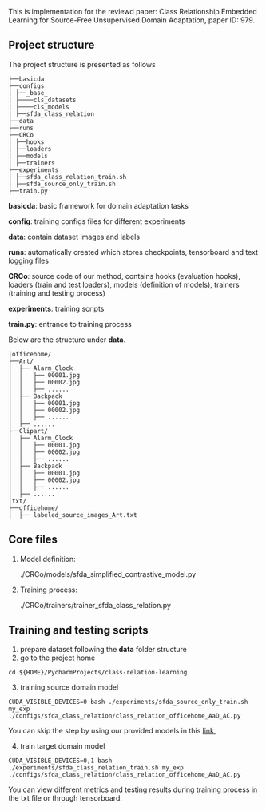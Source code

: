 This is implementation for the reviewd paper: Class Relationship Embedded Learning for Source-Free Unsupervised Domain Adaptation, paper ID: 979.


## Project structure

The project structure is presented as follows

```
├──basicda  
├──configs
| ├──_base_
| ├────cls_datasets
| ├────cls_models
| ├──sfda_class_relation
├──data
├──runs
├──CRCo
| ├──hooks
| ├──loaders
| ├──models
| ├──trainers
├──experiments
| ├──sfda_class_relation_train.sh
| ├──sfda_source_only_train.sh
├──train.py
```

**basicda**: basic framework for domain adaptation tasks

**config**: training configs files for different experiments

**data**: contain dataset images and labels

**runs**: automatically created which stores checkpoints, tensorboard and text logging files

**CRCo**: source code of our method, contains hooks (evaluation hooks), loaders (train and test loaders), models (definition of models), trainers (training and testing process)

**experiments**: training scripts

**train.py**: entrance to training process

Below are the structure under **data**.

```
│officehome/
├──Art/
│  ├── Alarm_Clock
│  │   ├── 00001.jpg
│  │   ├── 00002.jpg
│  │   ├── ......
│  ├── Backpack
│  │   ├── 00001.jpg
│  │   ├── 00002.jpg
│  │   ├── ......
│  ├── ......
├──Clipart/
│  ├── Alarm_Clock
│  │   ├── 00001.jpg
│  │   ├── 00002.jpg
│  │   ├── ......
│  ├── Backpack
│  │   ├── 00001.jpg
│  │   ├── 00002.jpg
│  │   ├── ......
│  ├── ......
│txt/
├──officehome/
│  ├── labeled_source_images_Art.txt
```

## Core files

1. Model definition:  

   ./CRCo/models/sfda_simplified_contrastive_model.py

2. Training process: 

   ./CRCo/trainers/trainer_sfda_class_relation.py


## 
## Training and testing scripts

1. prepare dataset following the **data** folder structure
2. go to the project home
```
cd ${HOME}/PycharmProjects/class-relation-learning
```
3. training source domain model
```
CUDA_VISIBLE_DEVICES=0 bash ./experiments/sfda_source_only_train.sh my_exp ./configs/sfda_class_relation/class_relation_officehome_AaD_AC.py
```
You can skip the step by using our provided models in this [link](https://drive.google.com/drive/folders/1xNHfjZUCUKql3H26jaAuoNy7XYiS12Qv?usp=share_link),

4. train target domain model
```
CUDA_VISIBLE_DEVICES=0,1 bash ./experiments/sfda_class_relation_train.sh my_exp ./configs/sfda_class_relation/class_relation_officehome_AaD_AC.py
```
You can view different metrics and testing results during training process in the txt file or through tensorboard.




